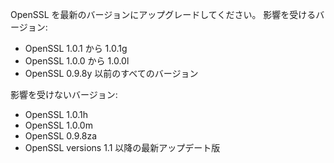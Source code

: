 OpenSSL を最新のバージョンにアップグレードしてください。
影響を受けるバージョン:

- OpenSSL 1.0.1 から 1.0.1g
- OpenSSL 1.0.0 から 1.0.0l
- OpenSSL 0.9.8y 以前のすべてのバージョン

影響を受けないバージョン:

- OpenSSL 1.0.1h
- OpenSSL 1.0.0m
- OpenSSL 0.9.8za
- OpenSSL versions 1.1 以降の最新アップデート版